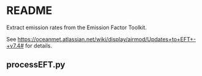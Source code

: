 # README #

Extract emission rates from the Emission Factor Toolkit.

See https://oceanmet.atlassian.net/wiki/display/airmod/Updates+to+EFT+-+v7.4# for details.


## processEFT.py ##